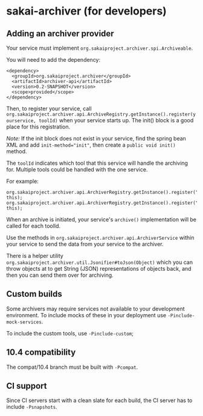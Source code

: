 # sakai-archiver (for developers)

## Adding an archiver provider

Your service must implement `org.sakaiproject.archiver.spi.Archiveable`.

You will need to add the dependency:
````
<dependency>
  <groupId>org.sakaiproject.archiver</groupId>
  <artifactId>archiver-api</artifactId>
  <version>0.2-SNAPSHOT</version>
  <scope>provided</scope>
</dependency>
````

Then, to register your service, call `org.sakaiproject.archiver.api.ArchiveRegistry.getInstance().register(yourservice, toolId)`
when your service starts up. The init() block is a good place for this registration.

*Note:* If the init block does not exist in your service, find the spring bean XML and add `init-method="init"`, then create a `public void init()` method.

The `toolId` indicates which tool that this service will handle the archiving for. Multiple tools could be handled with the one service.

For example:
````
org.sakaiproject.archiver.api.ArchiverRegistry.getInstance().register("sakai.gradebookng", this);
org.sakaiproject.archiver.api.ArchiverRegistry.getInstance().register("sakai.gradebook.tool", this);
````

When an archive is initiated, your service's `archive()` implementation will be called for each toolId.

Use the methods in `org.sakaiproject.archiver.api.ArchiverService` within your service to send the data from your service to the archiver.

There is a helper utility `org.sakaiproject.archiver.util.Jsonifier#toJson(Object)` which you can throw objects at to get String (JSON) representations of objects back, and then you can send them over for archiving.

## Custom builds
Some archivers may require services not available to your development environment. To include mocks of these in your deployment use `-Pinclude-mock-services`.

To include the custom tools, use `-Pinclude-custom`;

## 10.4 compatibility
The compat/10.4 branch must be built with `-Pcompat`.

## CI support
Since CI servers start with a clean slate for each build, the CI server has to include `-Psnapshots`.

